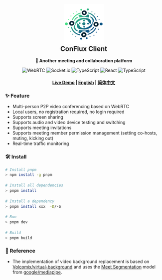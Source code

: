 <div align="center">
  <img src="./src/assets/logo_color.svg" width="128" height="128"/>
  <h2 style="margin-top: 0;">ConFlux Client</h2>
  <p>
    <strong>🎥 Another meeting and collaboration platform</strong>
  </p>
  <p>
    <img alt="WebRTC" src="https://img.shields.io/badge/WebRTC-333333?style=flat-square&logo=WebRTC&logoColor=white"/>
    <img alt="Socket.io" src="https://img.shields.io/badge/Socket.io-010101?style=flat-square&logo=Socket.io&logoColor=white"/>
    <img alt="TypeScript" src="https://img.shields.io/badge/TypeScript-3178C6?style=flat-square&logo=TypeScript&logoColor=white"/>
    <img alt="React" src="https://img.shields.io/badge/React-61DAFB?style=flat-square&logo=React&logoColor=white"/>
    <img alt="TypeScript" src="https://img.shields.io/badge/Tailwind CSS-06B6D4?style=flat-square&logo=Tailwind CSS&logoColor=white"/>
  </p>
  <h4>
    <a href="https://conflux.liukairui.me/">Live Demo</a>
    <span> | </span>
    <a href="./README.md">English</a>
    <span> | </span>
    <a href="./README.md">简体中文</a>
  </h4>
</div>



### ✨ Feature

- Multi-person P2P video conferencing based on WebRTC
- Local users, no registration required, no login required
- Supports screen sharing
- Supports audio and video device testing and switching
- Supports meeting invitations
- Supports meeting member permission management (setting co-hosts, muting, kicking out)
- Real-time traffic monitoring

### 🛠️ Install

```bash
# Install pnpm
> npm install -g pnpm

# Install all dependencies
> pnpm install

# Install a dependency
> pnpm install xxx  -D/-S

# Run
> pnpm dev

# Build
> pnpm build
```

### 🥰 Reference

- The implementation of video background replacement is based on [Volcomix/virtual-background](https://github.com/Volcomix/virtual-background) and uses the [Meet Segmentation](https://drive.google.com/file/d/1lnP1bRi9CSqQQXUHa13159vLELYDgDu0/preview) model from [google/mediapipe](https://github.com/google/mediapipe).
